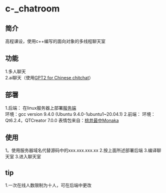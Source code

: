 # c-_chatroom

## 简介
  高程课设，使用c++编写的面向对象的多线程聊天室
## 功能
1.多人聊天  
2.ai聊天（使用[GPT2 for Chinese chitchat](https://github.com/yangjianxin1/GPT2-chitchat)）  
## 部署
1.后端： 
在linux服务器上部署[服务端](https://github.com/eightfy/chatroom_serve)  
环境：gcc version 9.4.0 (Ubuntu 9.4.0-1ubuntu1~20.04.1) 
2.前端： 
环境：Qt6.2.4，QTCreator 7.0.0 
表情包来自：[桃井最中Monaka](https://space.bilibili.com/692437895/) 


## 使用
1。使用服务器域名代替源码中的xxx.xxx.xxx.xx 
2.按上面所述部署后端 
3.编译聊天室 
3.进入聊天室 
## tip
1.一次在线人数限制为十人，可在后端中更改 
